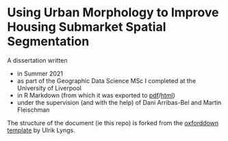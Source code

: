# Using Urban Morphology to Improve Housing Submarket Spatial Segmentation

A dissertation written 

- in Summer 2021
- as part of the Geographic Data Science MSc I completed at the University of Liverpool
- in R Markdown (from which it was exported to [pdf](https://matthewlaw.xyz/dissertation21/_main.pdf)/[html](https://matthewlaw.xyz/dissertation21/))
- under the supervision (and with the help) of Dani Arribas-Bel and Martin Fleischman


The structure of the document (ie this repo) is forked from the [oxforddown template](https://github.com/ulyngs/oxforddown) by Ulrik Lyngs.
